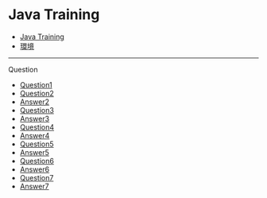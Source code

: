 # Java Training

<!-- toc -->

* [Java Training](./01_training.md)
* [環境](./02_環境.md)

---

Question

* [Question1](./questions/01_question.md)
* [Question2](./questions/02_question.md)
* [Answer2](./questions/02_answer.md)
* [Question3](./questions/03_question.md)
* [Answer3](./questions/03_answer.md)
* [Question4](./questions/04_question.md)
* [Answer4](./questions/04_answer.md)
* [Question5](./questions/05_question.md)
* [Answer5](./questions/05_answer.md)
* [Question6](./questions/06_question.md)
* [Answer6](./questions/06_answer.md)
* [Question7](./questions/07_question.md)
* [Answer7](./questions/07_answer.md)
